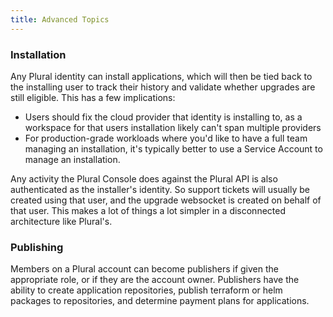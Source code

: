 ```yaml
---
title: Advanced Topics
---
```


### Installation

Any Plural identity can install applications, which will then be tied back to the installing user to track their history and validate whether upgrades are still eligible.  This has a few implications:

* Users should fix the cloud provider that identity is installing to, as a workspace for that users installation likely can't span multiple providers
* For production-grade workloads where you'd like to have a full team managing an installation, it's typically better to use a Service Account to manage an installation.

Any activity the Plural Console does against the Plural API is also authenticated as the installer's identity.  So support tickets will usually be created using that user, and the upgrade websocket is created on behalf of that user.  This makes a lot of things a lot simpler in a disconnected architecture like Plural's.

### Publishing

Members on a Plural account can become publishers if given the appropriate role, or if they are the account owner.  Publishers have the ability to create application repositories, publish terraform or helm packages to repositories, and determine payment plans for applications.